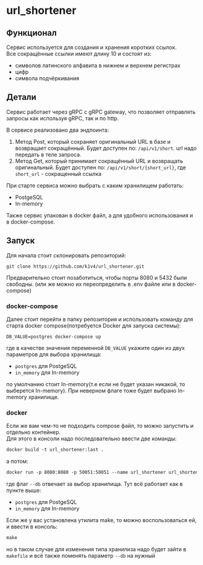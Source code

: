 # url_shortener

## Функционал

Сервис используется для создания и хранения коротких ссылок.  
Все сокращённые ссылки имеют длину 10 и состоят из:
- символов латинского алфавита в нижнем и верхнем регистрах
- цифр
- символа подчёркивания
  
## Детали

Сервис работает через gRPC с gRPC gateway, что позволяет отправлять запросы как используя gRPC, так и по http.  

В сервисе реализовано два эндпоинта:
1. Метод Post, который сохраняет оригинальный URL в базе и возвращает сокращённый. Будет доступен по: `/api/v1/short`. url надо передать в теле запроса. 
2. Метод Get, который принимает сокращённый URL и возвращать оригинальный. Будет доступен по: `/api/v1/short/{short_url}`, где `short_url` - сокращенный ссылка

При старте сервиса можно выбрать с каким хранилищем работать:
- PostgeSQL
- In-memory

Также сервис упакован в docker файл, а для удобного использования и в docker-compose.

## Запуск

Для начала стоит склонировать репозиторий:
```githubexpressionlanguage
git clone https://github.com/k1v4/url_shortener.git
```

Предварительно стоит позаботиться, чтобы порты 8080 и 5432 были свободны. (или же можно их переопределить в .env файле или в docker-compose)

### docker-compose

Далее стоит перейти в папку репозитория и использовать команду для старта docker compose(потребуется Docker для запуска системы):
```githubexpressionlanguage
DB_VALUE=postgres docker-compose up
```
где в качестве значения переменной `DB_VALUE` укажите один из двух параметров для выбора хранилища:
- `postgres` для PostgeSQL
- `in_memory` для In-memory

по умолчанию стоит In-memory(т.е если не будет указан никакой, то выберется In-memory). При неверном флаге тоже будет выбрано In-memory хранилище.

### docker 

Если же вам чем-то не подходить compose файл, то можно запустить и отдельно контейнер.  
Для этого в консоли надо последовательно ввести две команды:
```dockerfile
docker build -t url_shortener:last .
```

а потом:
```dockerfile
docker run -p 8080:8080 -p 50051:50051 --name url_shortener url_shortener:last /app --db "postgres"
```
где флаг `--db` отвечает за выбор хранилища. Тут всё работает как в пункте выше:
- `postgres` для PostgeSQL
- `in_memory` для In-memory

Если же у вас установлена утилита make, то можно воспользоваться ей, и ввести в консоль:
```makefile
make
```
но в таком случае для изменения типа хранилиза надо будет зайти в `makefile` и всё также поменять параметр `--db` на нужный
